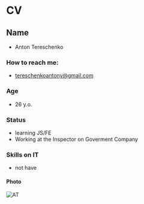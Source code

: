 # CV

## Name

- Anton Tereschenko

### How to reach me: 
- tereschenkoantony@gmail.com

### Age
- 26 y.o.

### Status
- learning JS/FE
- Working at the Inspector on Goverment Company

### Skills on IT
- not have

#### Photo
![AT](https://user-images.githubusercontent.com/119811313/206910429-c6ad030d-bc46-447f-8823-c445dbdff560.jpg)
